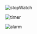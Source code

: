 ![stopWatch](https://user-images.githubusercontent.com/72157067/121783865-68f85380-cbc6-11eb-84a0-d6be281f9ca1.png)

![timer](https://user-images.githubusercontent.com/72157067/121783867-6a298080-cbc6-11eb-8d3f-5e1008eb7f09.png)

![alarm](https://user-images.githubusercontent.com/72157067/121783866-6990ea00-cbc6-11eb-9da9-9cfbe3b4c4de.png)

